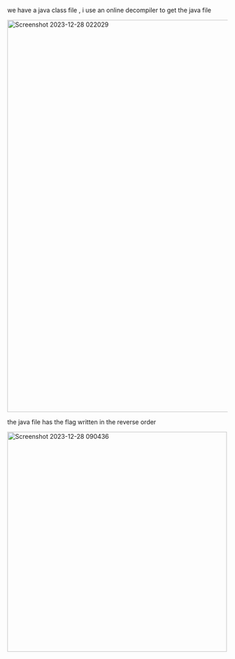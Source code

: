 we have a java class file , i use an online decompiler to get the java file

<img width="895" alt="Screenshot 2023-12-28 022029" src="https://github.com/lakshittandon/cryptonite/assets/143540406/137634be-200a-4b8a-b8ed-c9d9f16433a5">

the java file has the flag written in the reverse order



<img width="502" alt="Screenshot 2023-12-28 090436" src="https://github.com/lakshittandon/cryptonite/assets/143540406/b2e2c682-417d-47d3-aefe-5c9ab50e8513">



